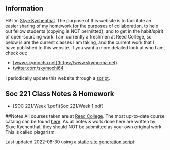 ## Information
Hi! I'm [Skye Kychenthal](https://www.skymocha.net). The purpose of this website is to facilitate an easier sharing of my homework for the purposes of collaboration, to help out fellow students (copying is NOT permitted), and to get in the habit/spirit of open-sourcing work. I am currently a freshmen at Reed College, so below is are the current classes I am taking, and the current work that I have published to this website. If you want a more detailed look at who I am, check out:

* [www.skymocha.net](https://www.skymocha.net)
* [twitter.com/skymochi64](https://www.twitter.com/skymochi64)

I periodically update this website through a [script](https://github.com/SkyMocha/skymocha.github.io/blob/main/update.py).

## Soc 221 Class Notes & Homework 
* [SOC 221/Week 1.pdf](Soc 221/Week 1.pdf)

##Notes
All courses taken are at [Reed College](https://www.reed.edu). The most up-to-date course catalog can be found [here](https://www.reed.edu/catalog/). As all notes & work done here are written by Skye Kychenthal, they should NOT be submitted as your own original work. This is called plagarism.



Last updated 2022-08-30 using a [static site generation script](https://github.com/SkyMocha/skymocha.github.io/blob/main/update.py)